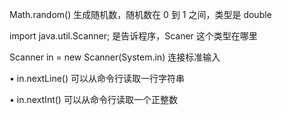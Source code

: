 Math.random() 生成随机数，随机数在 0 到 1 之间，类型是 double

import java.util.Scanner; 是告诉程序，Scaner 这个类型在哪里

Scanner in = new Scanner(System.in) 连接标准输入

• in.nextLine() 可以从命令行读取一行字符串

• in.nextInt() 可以从命令行读取一个正整数

